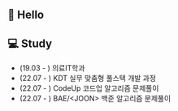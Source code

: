 ## 👋 Hello



## 💻 Study

- (19.03 - ) 의료IT학과 
- (22.07 - ) KDT 실무 맞춤형 풀스택 개발 과정 
- (22.07 - ) CodeUp 코드업 알고리즘 문제풀이
- (22.07 - ) BAE/\<JOON> 백준 알고리즘 문제풀이



